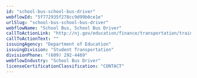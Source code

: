 ```yaml
---
id: "school-bus-school-bus-driver"
webflowId: "5f772935f278cc9d99b0ce1e"
urlSlug: "school-bus-school-bus-driver"
webflowName: "School Bus, School Bus Driver"
callToActionLink: "http://nj.gov/education/finance/transportation/training/dis/"
callToActionText: ""
issuingAgency: "Department of Education"
issuingDivision: "Student Transportation"
divisionPhone: "(609) 292-4469"
webflowIndustry: "School Bus Driver"
licenseCertificationClassification: "CONTACT"
---
```

